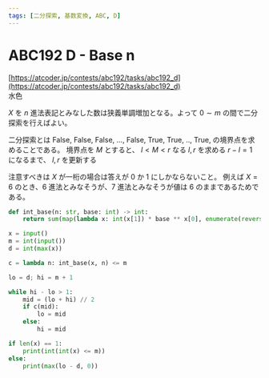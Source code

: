 ```yaml
---
tags: [二分探索, 基数変換, ABC, D]
---
```


# ABC192 D - Base n

[https://atcoder.jp/contests/abc192/tasks/abc192_d](https://atcoder.jp/contests/abc192/tasks/abc192_d)  
水色

$X$ を $n$ 進法表記とみなした数は狭義単調増加となる。よって $0\sim m$ の間で二分探索を行えばよい。

二分探索とは False, False, False, ..., False, True, True, .., True, の境界点を求めることである。
境界点を $M$ とすると、
$l < M < r$ なる $l, r$ を求める
$r - l = 1$ になるまで、 $l, r$ を更新する

注意すべきは $X$ が一桁の場合は答えが 0 か 1 にしかならないこと。
例えば $X=6$ のとき、6 進法とみなそうが、7 進法とみなそうが値は 6 のままであるためである。

```py
def int_base(n: str, base: int) -> int:
    return sum(map(lambda x: int(x[1]) * base ** x[0], enumerate(reversed(n))))

x = input()
m = int(input())
d = int(max(x))

c = lambda n: int_base(x, n) <= m

lo = d; hi = m + 1

while hi - lo > 1:
    mid = (lo + hi) // 2
    if c(mid):
        lo = mid
    else:
        hi = mid

if len(x) == 1:
    print(int(int(x) <= m))
else:
    print(max(lo - d, 0))
```
